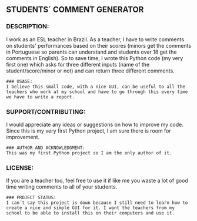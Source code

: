 ## STUDENTS´ COMMENT GENERATOR

### DESCRIPTION:
I work as an ESL teacher in Brazil. As a teacher, I have to write comments on students' performances based on their scores (minors get the comments in Portuguese so parents can understand and students over 18 get the comments in English). So to save time, I wrote this Python code (my very first one) which asks for three different inputs (name of the student/score/minor or not) and can return three different comments.

```
### USAGE:
I believe this small code, with a nice GUI, can be useful to all the teachers who work at my school and have to go through this every time we have to write a report. 

```
### SUPPORT/CONTRIBUTING:
I would appreciate any ideas or suggestions on how to improve my code. Since this is my very first Python project, I am sure there is room for improvement. 

```
### AUTHOR AND ACKNOWLEDGMENT:
This was my first Python project so I am the only author of it.

```
### LICENSE:
If you are a teacher too, feel free to use it if like me you waste a lot of good time writing comments to all of your students. 

```
### PROJECT STATUS:
I can´t say this project is down because I still need to learn how to create a nice and simple GUI for it. I want the teachers from my school to be able to install this on their computers and use it. 

```
